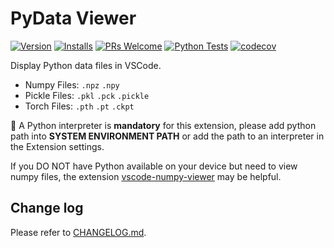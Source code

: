 # PyData Viewer

[![Version](https://img.shields.io/visual-studio-marketplace/v/Percy.vscode-pydata-viewer?style=flat-square)](https://marketplace.visualstudio.com/items?itemName=Percy.vscode-pydata-viewer)
[![Installs](https://img.shields.io/visual-studio-marketplace/i/Percy.vscode-pydata-viewer.svg?style=flat-square)](https://marketplace.visualstudio.com/items?itemName=Percy.vscode-pydata-viewer)
[![PRs Welcome](https://img.shields.io/badge/PRs-welcome-brightgreen.svg?style=flat-square)](http://makeapullrequest.com)
[![Python Tests](https://github.com/haochengxia/vscode-pydata-viewer/workflows/Python%20Tests/badge.svg)](https://github.com/haochengxia/vscode-pydata-viewer/actions/workflows/python-test.yml)
[![codecov](https://codecov.io/gh/haochengxia/vscode-pydata-viewer/branch/main/graph/badge.svg)](https://codecov.io/gh/haochengxia/vscode-pydata-viewer)

<!-- [![Downloads](https://img.shields.io/visual-studio-marketplace/d/Percy.vscode-pydata-viewer.svg?style=flat-square)](https://marketplace.visualstudio.com/items?itemName=Percy.vscode-pydata-viewer) -->

Display Python data files in VSCode.

- Numpy Files: `.npz` `.npy`
- Pickle Files: `.pkl` `.pck` `.pickle`
- Torch Files: `.pth` `.pt` `.ckpt`

:pushpin: A Python interpreter is **mandatory** for this extension, please add python path into **SYSTEM ENVIRONMENT PATH** or add the path to an interpreter in the Extension settings.

If you DO NOT have Python available on your device but need to view numpy files, the extension [vscode-numpy-viewer](https://github.com/haochengxia/vscode-numpy-viewer) may be helpful.

## Change log

Please refer to [CHANGELOG.md](./CHANGELOG.md).

<!-- ## Contributors

<a href="https://github.com/haochengxia/vscode-pydata-viewer/graphs/contributors">
  <img src="https://contrib.rocks/image?repo=haochengxia/vscode-pydata-viewer" />
</a> -->


